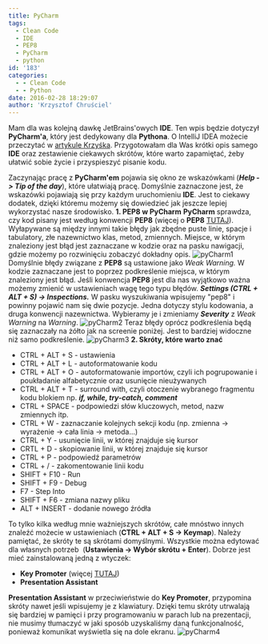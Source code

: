 ```yaml
---
title: PyCharm
tags:
  - Clean Code
  - IDE
  - PEP8
  - PyCharm
  - python
id: '183'
categories:
  - - Clean Code
  - - Python
date: 2016-02-28 18:29:07
author: 'Krzysztof Chruściel'
---
```


Mam dla was kolejną dawkę JetBrains'owych **IDE**. Ten wpis będzie dotyczył **PyCharm'a**, który jest dedykowany dla **Pythona**. O IntelliJ IDEA możecie przeczytać w [artykule Krzyśka](http://codecouple.pl/2016/02/23/intellij-idea-poprawa-wydajnosci-pracy/). Przygotowałam dla Was krótki opis samego **IDE** oraz zestawienie ciekawych skrótów, które warto zapamiętać, żeby ułatwić sobie życie i przyspieszyć pisanie kodu.
<!-- more -->
Zaczynając pracę z **PyCharm'em** pojawia się okno ze wskazówkami (_**Help -> Tip of the day**_), które ułatwiają pracę. Domyślnie zaznaczone jest, że wskazówki pojawiają się przy każdym uruchomieniu **IDE**. Jest to ciekawy dodatek, dzięki któremu możemy się dowiedzieć jak jeszcze lepiej wykorzystać nasze środowisko. **1\. PEP8 w PyCharm** **PyCharm** sprawdza, czy kod pisany jest według konwencji **PEP8** (więcej o **PEP8** [TUTAJ](http://codecouple.pl/2016/02/16/pep8-2/)). Wyłapywane są między innymi takie błędy jak zbędne puste linie, spacje i tabulatory, złe nazewnictwo klas, metod, zmiennych. Miejsce, w którym znaleziony jest błąd jest zaznaczane w kodzie oraz na pasku nawigacji, gdzie możemy po rozwinięciu zobaczyć dokładny opis. ![pyCharm1](http://codecouple.pl/wp-content/uploads/2016/02/pyCharm1.jpg) Domyślnie błędy związane z **PEP8** są ustawione jako _Weak Warning._ W kodzie zaznaczane jest to poprzez podkreślenie miejsca, w którym znaleziony jest błąd. Jeśli konwencja **PEP8** jest dla nas wyjątkowo ważna możemy zmienić w ustawieniach wagę tego typu błędów. _**Settings (CTRL + ALT + S) -> Inspections.**_ W pasku wyszukiwania wpisujemy "pep8" i powinny pojawić nam się dwie pozycje. Jedna dotyczy stylu kodowania, a druga konwencji nazewnictwa. Wybieramy je i zmieniamy _**Severity**_ z _Weak Warning_ na _Warning_. ![pyCharm2](http://codecouple.pl/wp-content/uploads/2016/02/pyCharm2.jpg) Teraz błędy oprócz podkreślenia będą się zaznaczały na żółto jak na screenie poniżej. Jest to bardziej widoczne niż samo podkreślenie. ![pyCharm3](http://codecouple.pl/wp-content/uploads/2016/02/pyCharm3.jpg) **2\. Skróty, które warto znać**

*   CTRL + ALT + S - ustawienia
*   CTRL + ALT + L - autoformatowanie kodu
*   CTRL + ALT + O - autoformatowanie importów, czyli ich pogrupowanie i poukładanie alfabetycznie oraz usunięcie nieużywanych
*   CTRL + ALT + T - surround with, czyli otoczenie wybranego fragmentu kodu blokiem np. _**if, while, try-catch, comment**_
*   CTRL + SPACE - podpowiedzi słów kluczowych, metod, nazw zmiennych itp.
*   CTRL + W - zaznaczanie kolejnych sekcji kodu (np. zmienna -> wyrażenie -> cała linia -> metoda...)
*   CTRL + Y - usunięcie linii, w której znajduje się kursor
*   CRTL + D - skopiowanie linii, w której znajduje się kursor
*   CTRL + P - podpowiedź parametrów
*   CTRL + / - zakomentowanie linii kodu
*   SHIFT + F10 - Run
*   SHIFT + F9 - Debug
*   F7 - Step Into
*   SHIFT + F6 - zmiana nazwy pliku
*   ALT + INSERT - dodanie nowego źródła

To tylko kilka według mnie ważniejszych skrótów, całe mnóstwo innych znaleźć możecie w ustawieniach (**CTRL + ALT + S -> Keymap**). Należy pamiętać, że skróty te są skrótami domyślnymi. Wszystkie można edytować dla własnych potrzeb  (**Ustawienia -> Wybór skrótu + Enter**). Dobrze jest mieć zainstalowaną jedną z wtyczek:

*   **Key Promoter** (więcej [TUTAJ](http://codecouple.pl/2016/02/23/intellij-idea-poprawa-wydajnosci-pracy/))
*   **Presentation Assistant** 

**Presentation Assistant** w przeciwieństwie do **Key Promoter**, przypomina skróty nawet jeśli wpisujemy je z klawiatury. Dzięki temu skróty utrwalają się bardziej w pamięci i przy programowaniu w parach lub na prezentacji, nie musimy tłumaczyć w jaki sposób uzyskaliśmy daną funkcjonalność, ponieważ komunikat wyświetla się na dole ekranu. ![pyCharm4](http://codecouple.pl/wp-content/uploads/2016/02/pyCharm4.jpg)